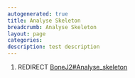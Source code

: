 ```yaml
---
autogenerated: true
title: Analyse Skeleton
breadcrumb: Analyse Skeleton
layout: page
categories: 
description: test description
---
```


1.  REDIRECT [BoneJ2\#Analyse\_skeleton](BoneJ2#Analyse_skeleton )
